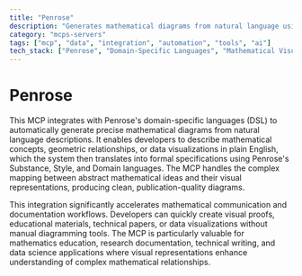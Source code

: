 ```yaml
---
title: "Penrose"
description: "Generates mathematical diagrams from natural language using Penrose's domain-specific languages for visualization."
category: "mcps-servers"
tags: ["mcp", "data", "integration", "automation", "tools", "ai"]
tech_stack: ["Penrose", "Domain-Specific Languages", "Mathematical Visualization", "Diagram Generation"]
---
```


# Penrose

This MCP integrates with Penrose's domain-specific languages (DSL) to automatically generate precise mathematical diagrams from natural language descriptions. It enables developers to describe mathematical concepts, geometric relationships, or data visualizations in plain English, which the system then translates into formal specifications using Penrose's Substance, Style, and Domain languages. The MCP handles the complex mapping between abstract mathematical ideas and their visual representations, producing clean, publication-quality diagrams.

This integration significantly accelerates mathematical communication and documentation workflows. Developers can quickly create visual proofs, educational materials, technical papers, or data visualizations without manual diagramming tools. The MCP is particularly valuable for mathematics education, research documentation, technical writing, and data science applications where visual representations enhance understanding of complex mathematical relationships.
